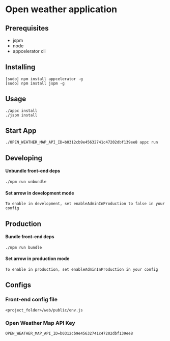 # Open weather application

## Prerequisites

- jspm
- node
- appcelerator cli

## Installing

```
[sudo] npm install appcelerator -g
[sudo] npm install jspm -g
```

## Usage

```
./appc install
./jspm install
```

## Start App

`./OPEN_WEATHER_MAP_API_ID=b0312cb9e45632741c47202dbf139ee8 appc run`

## Developing

#### Unbundle front-end deps

`./npm run unbundle`

#### Set arrow in development mode

`To enable in development, set enableAdminInProduction to false in your config`

## Production

#### Bundle front-end deps

`./npm run bundle`

#### Set arrow in production mode

`To enable in production, set enableAdminInProduction in your config`

## Configs

### Front-end config file

`<project_folder>/web/public/env.js`

### Open Weather Map API Key

`OPEN_WEATHER_MAP_API_ID=b0312cb9e45632741c47202dbf139ee8`